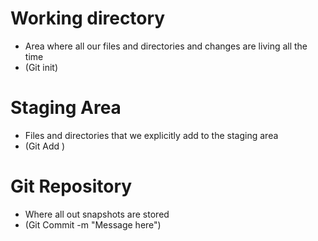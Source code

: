 # Working directory
- Area where all our files and directories and changes are living all the time
- (Git init)

# Staging Area
- Files and directories that we explicitly add to the staging area
- (Git Add <file>)

# Git Repository
- Where all out snapshots are stored
- (Git Commit -m "Message here")